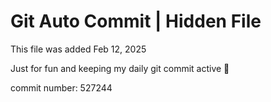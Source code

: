 # Git Auto Commit | Hidden File

This file was added Feb 12, 2025

Just for fun and keeping my daily git commit active 🤪

commit number: 527244
